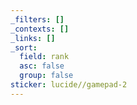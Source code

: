 ```yaml
---
_filters: []
_contexts: []
_links: []
_sort:
  field: rank
  asc: false
  group: false
sticker: lucide//gamepad-2
---
```

